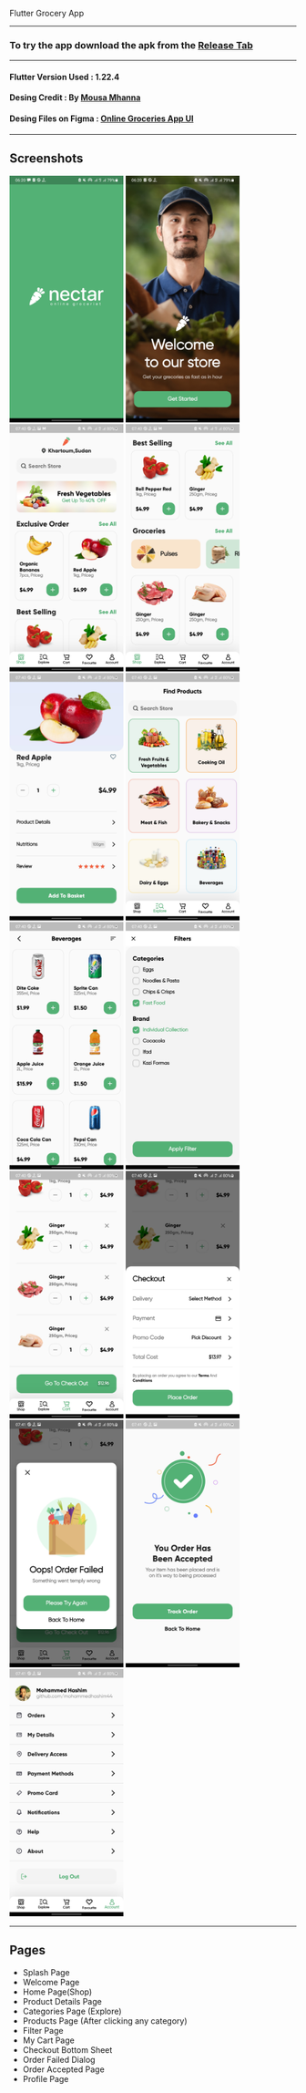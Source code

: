 
Flutter Grocery App

-------------  
### To try the app download the apk from the [Release Tab](https://github.com/mosamuhana/grocery_app/resources/releases/app-release.apk)  
-------------
  
#### Flutter Version Used : 1.22.4  
#### Desing Credit : By  [Mousa Mhanna](https://www.linkedin.com/in/mousa-mhanna-9100b21b8/)
#### Desing Files on Figma : [Online Groceries App UI](https://www.figma.com/community/file/882645007956337261)  
  
-------------  

## Screenshots  

<p float="left">
  <img src="resources/screenshots/1.jpg" width="200" />
  <img src="resources/screenshots/2.jpg" width="200" /> 
  <img src="resources/screenshots/3.jpg" width="200" />
  <img src="resources/screenshots/4.jpg" width="200" />
  <img src="resources/screenshots/5.jpg" width="200" /> 
  <img src="resources/screenshots/6.jpg" width="200" />
  <img src="resources/screenshots/7.jpg" width="200" />
  <img src="resources/screenshots/8.jpg" width="200" /> 
  <img src="resources/screenshots/9.jpg" width="200" />
  <img src="resources/screenshots/10.jpg" width="200" />
  <img src="resources/screenshots/11.jpg" width="200" />
  <img src="resources/screenshots/12.jpg" width="200" />
  <img src="resources/screenshots/13.jpg" width="200" />
</p>

-------------  

## Pages  
- Splash Page  
- Welcome Page  
- Home Page(Shop)  
- Product Details Page  
- Categories Page (Explore)  
- Products Page (After clicking any category)
- Filter Page  
- My Cart Page  
- Checkout Bottom Sheet  
- Order Failed Dialog  
- Order Accepted Page  
- Profile Page
